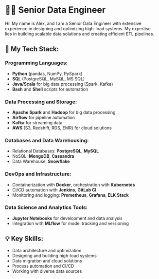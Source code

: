 # 👨‍💻 Senior Data Engineer

Hi! My name is Alex, and I am a Senior Data Engineer with extensive experience in designing and optimizing high-load systems. 
My expertise lies in building scalable data solutions and creating efficient ETL pipelines.

## 🔧 My Tech Stack:

### Programming Languages:
- **Python** (pandas, NumPy, PySpark)
- **SQL** (PostgreSQL, MySQL, MS SQL)
- **Java/Scala** for big data processing (Spark, Kafka)
- **Bash** and **Shell** scripts for automation

### Data Processing and Storage:
- **Apache Spark** and **Hadoop** for big data processing
- **Airflow** for pipeline automation
- **Kafka**  for streaming data
- **AWS** (S3, Redshift, RDS, EMR) for cloud solutions

### Databases and Data Warehousing:
- Relational Databases: **PostgreSQL**, **MySQL**
- NoSQL: **MongoDB**, **Cassandra**
- Data Warehouse: **Snowflake**

### DevOps and Infrastructure:
- Containerization with **Docker**, orchestration with **Kubernetes**
- CI/CD automation with **Jenkins**, **GitLab CI**
- Monitoring and logging: **Prometheus**, **Grafana**, **ELK Stack**

### Data Science and Analytics Tools:
- **Jupyter Notebooks** for development and data analysis
- Integration with **MLflow** for model tracking and versioning

## 💡 Key Skills:
- Data architecture and optimization
- Designing and building high-load systems
- Data migration and cloud solutions
- Process automation and CI/CD
- Working with diverse data sources




<!---
comeonfloyd/comeonfloyd is a ✨ special ✨ repository because its `README.md` (this file) appears on your GitHub profile.
You can click the Preview link to take a look at your changes.
--->

